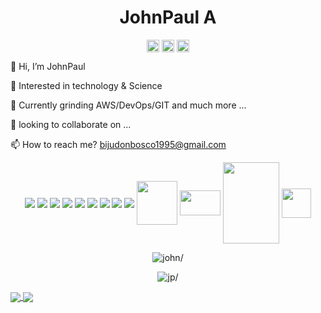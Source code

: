 <p align="center"> <h1 align="center"> JohnPaul A </h1></p>
<p align="center">
	<a href="https://github.com/john-s21" target="_blank"><img align="center" src="https://cdn.jsdelivr.net/npm/bootstrap-icons@1.8.1/icons/github.svg" alt="JohnPaul A" height="20" width="20" /></a>
	<a href="https://discordapp.com/users/534727594764140560" target="_blank"><img align="center" src="https://cdn.jsdelivr.net/npm/bootstrap-icons@1.8.1/icons/discord.svg" alt="JohnPaul Ar" height="20" width="20" /></a>
	<a href="https://mail.google.com/mail/?view=cm&amp;fs=1&amp;to=bijudonbosco1995@gmail.com" target="_blank" bis_skin_checked="1"><img align="center" src="https://cdn.jsdelivr.net/npm/bootstrap-icons@1.8.1/icons/google.svg" alt="JohnPaul A" height="20" width="20" /></a>
</p>

👋 Hi, I’m JohnPaul

👀 Interested in technology & Science

🌱 Currently grinding AWS/DevOps/GIT and much more ...

💞️ looking to collaborate on ...

📫 How to reach me? bijudonbosco1995@gmail.com

<p align="center">
	<a><img align="center" src="https://img.icons8.com/color/48/000000/git.png" /></a>
	<a><img align="center" src="https://img.icons8.com/color/48/000000/docker.png" /></a>
	<a><img align="center" src="https://img.icons8.com/color/48/000000/tomcat.png" /></a>
	<a><img align="center" src="https://img.icons8.com/color/48/000000/pycharm.png" /></a>
	<a><img align="center" src="https://img.icons8.com/color/48/000000/jenkins.png" /></a>
	<a><img align="center" src="https://img.icons8.com/color/48/000000/terraform.png" /></a>
	<a><img align="center" src="https://img.icons8.com/color/48/000000/prometheus-app.png" /></a>
	<a><img align="center" src="https://img.icons8.com/color/48/000000/amazon-web-services.png" /></a>
	<a><img align="center" src="https://img.icons8.com/color/48/000000/visual-studio-code-2019.png" /></a>
	<a><img align="center" height="70" width="65" src="https://img.icons8.com/color/48/000000/django.png" /></a>
	<a><img align="center" height="40" width="65" src="https://seeklogo.com/images/M/maven-logo-5A9B272A6E-seeklogo.com.png" /></a>
	<a><img align="center" height="130" width="90" src="https://www.sonarqube.org/assets/logo-31ad3115b1b4b120f3d1efd63e6b13ac9f1f89437f0cf6881cc4d8b5603a52b4.svg" /></a>
	<a><img align="center" height="47" width="47" src="https://digital.ai/sites/default/files/pictures/styles/maxwidth_300/public/pt_logos/NexusRepo_Icon.png?itok=ERx7P7n2" ></a>
</p>

<p align="center">
	<img src=https://github-readme-stats.vercel.app/api?username=john-s21&show_icons=true&locale=en&custom_title=GitHub+Status=(JOHN)&theme=highcontrast&include_all_commits=true&count_private=true&border_color=006BFB bg_color=DEG,FFFFFF,979A9C,2AA9F1&text_color=000000&title_color=3D02CE& alt=john/>
</p>

<p align="center">
	<img src=https://github-readme-stats.vercel.app/api/top-langs/?username=john-s21&layout=compact&theme=vision-friendly-dark&border_color=006BFB alt=jp/>
</p>

<a href="https://github.com/john-s21/my-app">
  	<img align="center" src="https://github-readme-stats.vercel.app/api/pin/?username=john-s21&show_owner=john-s21&repo=my-app&theme=merko&border_color=FA3E06" />
</a>
<a href="https://github.com/john-s21/Django-Web-App">
  	<img align="center" src="https://github-readme-stats.vercel.app/api/pin/?username=john-s21&repo=Django-Web-App&show_owner&theme=merko&border_color=FA3E06" />
</a>

<!---<p align="center">
	<img align="center" src="https://github-readme-stats.vercel.app/api/pin/?username=john-s21&show_owner=john-s21&repo=john-s21&theme=merko" />
</p>--->



<!---
john-s21/john-s21 is a ✨ special ✨ repository because its `README.md` (this file) appears on your GitHub profile.
You can click the Preview link to take a look at your changes.
--->
